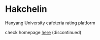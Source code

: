 # Hakchelin
Hanyang University cafeteria rating platform

check homepage [here](www.hakchelin.com) (discontinued)
